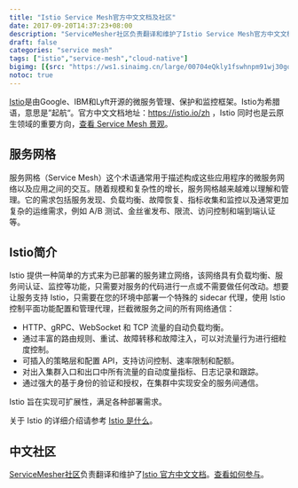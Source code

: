 ```yaml
---
title: "Istio Service Mesh官方中文文档及社区"
date: 2017-09-20T14:37:23+08:00
description: "ServiceMesher社区负责翻译和维护了Istio Service Mesh官方中文文档。"
draft: false
categories: "service mesh"
tags: ["istio","service-mesh","cloud-native"]
bigimg: [{src: "https://ws1.sinaimg.cn/large/00704eQkly1fswhnpm91wj30go08yn5p.jpg", desc: "Service Mesh|Sept 20,2017"}]
notoc: true
---
```


[Istio](https://istio.io)是由Google、IBM和Lyft开源的微服务管理、保护和监控框架。Istio为希腊语，意思是”起航“。官方中文文档地址：https://istio.io/zh ，Istio 同时也是云原生领域的重要方向，[查看 Service Mesh 景观](http://www.servicemesher.com/awesome-servicemesh)。

## 服务网格

服务网格（Service Mesh）这个术语通常用于描述构成这些应用程序的微服务网络以及应用之间的交互。随着规模和复杂性的增长，服务网格越来越难以理解和管理。它的需求包括服务发现、负载均衡、故障恢复、指标收集和监控以及通常更加复杂的运维需求，例如 A/B 测试、金丝雀发布、限流、访问控制和端到端认证等。

## Istio简介

Istio 提供一种简单的方式来为已部署的服务建立网络，该网络具有负载均衡、服务间认证、监控等功能，只需要对服务的代码进行一点或不需要做任何改动。想要让服务支持 Istio，只需要在您的环境中部署一个特殊的 sidecar 代理，使用 Istio 控制平面功能配置和管理代理，拦截微服务之间的所有网络通信：

- HTTP、gRPC、WebSocket 和 TCP 流量的自动负载均衡。
- 通过丰富的路由规则、重试、故障转移和故障注入，可以对流量行为进行细粒度控制。
- 可插入的策略层和配置 API，支持访问控制、速率限制和配额。
- 对出入集群入口和出口中所有流量的自动度量指标、日志记录和跟踪。
- 通过强大的基于身份的验证和授权，在集群中实现安全的服务间通信。

Istio 旨在实现可扩展性，满足各种部署需求。

关于 Istio 的详细介绍请参考 [Istio 是什么](https://istio.io/zh/docs/concepts/what-is-istio/)。

## 中文社区

[ServiceMesher社区](http://www.servicemesher.com)负责翻译和维护了[Istio 官方中文文档](https://istio.io)。[查看如何参与](https://github.com/servicemesher/istio-official-translation)。